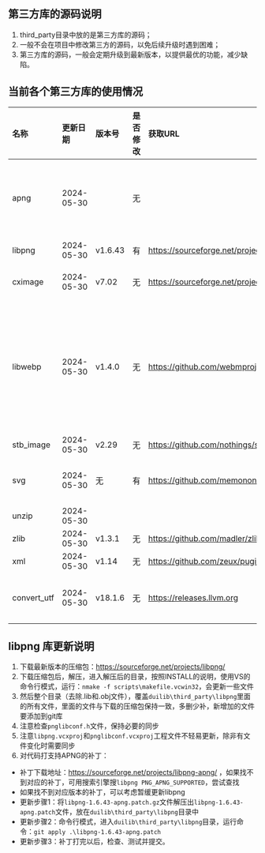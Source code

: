 ## 第三方库的源码说明
1. third_party目录中放的是第三方库的源码；
2. 一般不会在项目中修改第三方的源码，以免后续升级时遇到困难；
3. 第三方库的源码，一般会定期升级到最新版本，以提供最优的功能，减少缺陷。

## 当前各个第三方库的使用情况
| 名称        | 更新日期   | 版本号|是否修改| 获取URL | 备注 |
| :---        | :---       | :---  |:---    | :---    |:---  |
| apng        | 2024-05-30 |       |无 ||暂未记录出处，通过libpng + libpng-1.6.43-apng.patch来支持的 |
| libpng      | 2024-05-30 |v1.6.43|有 |https://sourceforge.net/projects/libpng/|参见后续说明|
| cximage     | 2024-05-30 |v7.02  |无 |https://sourceforge.net/projects/cximage/|2011-02-11后已停止更新|
| libwebp     | 2024-05-30 |v1.4.0 |无 |https://github.com/webmproject/libwebp|tag/v1.4.0，config.h文件需要用cmake生成后再更新，使用了src目录下的子目录，覆盖后，删除不必要的文件即可|
| stb_image   | 2024-05-30 |v2.29  |无 |https://github.com/nothings/stb||
| svg         | 2024-05-30 |无     |有 |https://github.com/memononen/nanosvg| 代码更新到2023-12-30，修改参见提交记录|
| unzip       | 2024-05-30 |       |   |||
| zlib        | 2024-05-30 |v1.3.1 |无 |https://github.com/madler/zlib | |
| xml         | 2024-05-30 |v1.14  |无 |https://github.com/zeux/pugixml| pugixml|
| convert_utf | 2024-05-30 |v18.1.6|无 |https://releases.llvm.org      | 下载最新版的源码包，解压后找到这两个文件  |

## libpng 库更新说明
1. 下载最新版本的压缩包：https://sourceforge.net/projects/libpng/
2. 下载压缩包后，解压，进入解压后的目录，按照INSTALL的说明，使用VS的命令行模式，运行：`nmake -f scripts\makefile.vcwin32`，会更新一些文件
3. 然后整个目录（去除.lib和.obj文件），覆盖`duilib\third_party\libpng`里面的所有文件，里面的文件与下载的压缩包保持一致，多删少补，新增加的文件要添加到git库
3. 注意检查`pnglibconf.h`文件，保持必要的同步
4. 注意`libpng.vcxproj`和`pnglibconf.vcxproj`工程文件不轻易更新，除非有文件变化时需要同步
5. 对代码打支持APNG的补丁：
 - 补丁下载地址：https://sourceforge.net/projects/libpng-apng/ ，如果找不到对应的补丁，可用搜索引擎搜`libpng PNG_APNG_SUPPORTED`，尝试查找
 - 如果找不到对应版本的补丁，可以考虑暂缓更新libpng
 - 更新步骤1：将`libpng-1.6.43-apng.patch.gz`文件解压出`libpng-1.6.43-apng.patch`文件，放在`duilib\third_party\libpng`目录中
 - 更新步骤2：命令行模式，进入`duilib\third_party\libpng`目录，运行命令：`git apply .\libpng-1.6.43-apng.patch`
 - 更新步骤3：补丁打完以后，检查、测试并提交。
 
